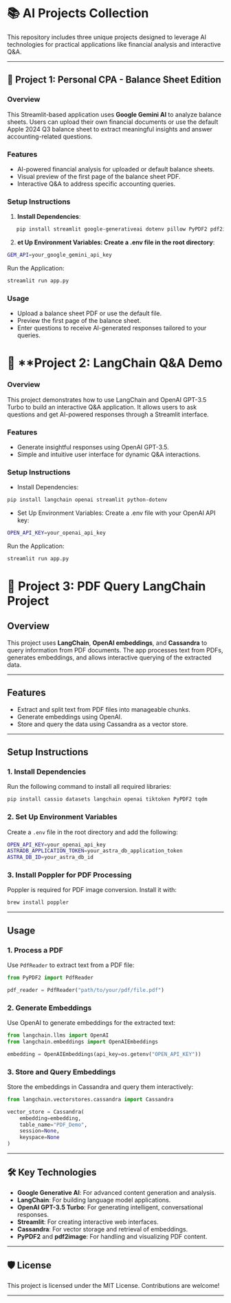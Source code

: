 # 📚 **AI Projects Collection**

This repository includes three unique projects designed to leverage AI technologies for practical applications like financial analysis and interactive Q&A.

---

## 🌟 **Project 1: Personal CPA - Balance Sheet Edition**

### **Overview**
This Streamlit-based application uses **Google Gemini AI** to analyze balance sheets. Users can upload their own financial documents or use the default Apple 2024 Q3 balance sheet to extract meaningful insights and answer accounting-related questions.

### **Features**
- AI-powered financial analysis for uploaded or default balance sheets.
- Visual preview of the first page of the balance sheet PDF.
- Interactive Q&A to address specific accounting queries.

### **Setup Instructions**
1. **Install Dependencies**:
```bash
   pip install streamlit google-generativeai dotenv pillow PyPDF2 pdf2image
```
2. **et Up Environment Variables: Create a .env file in the root directory**:
```bash
GEM_API=your_google_gemini_api_key
```

Run the Application:
```bash 
streamlit run app.py
```
### **Usage**
- Upload a balance sheet PDF or use the default file.
- Preview the first page of the balance sheet.
- Enter questions to receive AI-generated responses tailored to your queries.


  


# 🌟 **Project 2: LangChain Q&A Demo

### **Overview**
This project demonstrates how to use LangChain and OpenAI GPT-3.5 Turbo to build an interactive Q&A application. It allows users to ask questions and get AI-powered responses through a Streamlit interface.

### **Features**
- Generate insightful responses using OpenAI GPT-3.5.
- Simple and intuitive user interface for dynamic Q&A interactions.
### **Setup Instructions**
- Install Dependencies:
```bash
pip install langchain openai streamlit python-dotenv
```
- Set Up Environment Variables: Create a .env file with your OpenAI API key:

```bash
OPEN_API_KEY=your_openai_api_key
```
Run the Application:

```bash 
streamlit run app.py
```

# 🌟 **Project 3: PDF Query LangChain Project**

## Overview
This project uses **LangChain**, **OpenAI embeddings**, and **Cassandra** to query information from PDF documents. The app processes text from PDFs, generates embeddings, and allows interactive querying of the extracted data.

---

## Features
- Extract and split text from PDF files into manageable chunks.
- Generate embeddings using OpenAI.
- Store and query the data using Cassandra as a vector store.

---

## Setup Instructions

### 1. Install Dependencies
Run the following command to install all required libraries:
```bash
pip install cassio datasets langchain openai tiktoken PyPDF2 tqdm
```

### 2. Set Up Environment Variables
Create a `.env` file in the root directory and add the following:
```bash
OPEN_API_KEY=your_openai_api_key
ASTRADB_APPLICATION_TOKEN=your_astra_db_application_token
ASTRA_DB_ID=your_astra_db_id
```

### 3. Install Poppler for PDF Processing
Poppler is required for PDF image conversion. Install it with:
```bash
brew install poppler
```

---

## Usage

### 1. Process a PDF
Use `PdfReader` to extract text from a PDF file:
```python
from PyPDF2 import PdfReader

pdf_reader = PdfReader("path/to/your/pdf/file.pdf")
```

### 2. Generate Embeddings
Use OpenAI to generate embeddings for the extracted text:
```python
from langchain.llms import OpenAI
from langchain.embeddings import OpenAIEmbeddings

embedding = OpenAIEmbeddings(api_key=os.getenv("OPEN_API_KEY"))
```

### 3. Store and Query Embeddings
Store the embeddings in Cassandra and query them interactively:
```python
from langchain.vectorstores.cassandra import Cassandra

vector_store = Cassandra(
    embedding=embedding,
    table_name="PDF_Demo",
    session=None,
    keyspace=None
)
```

---

## 🛠️ Key Technologies
- **Google Generative AI**: For advanced content generation and analysis.
- **LangChain**: For building language model applications.
- **OpenAI GPT-3.5 Turbo**: For generating intelligent, conversational responses.
- **Streamlit**: For creating interactive web interfaces.
- **Cassandra**: For vector storage and retrieval of embeddings.
- **PyPDF2** and **pdf2image**: For handling and visualizing PDF content.

---

## 🛡️ License
This project is licensed under the MIT License. Contributions are welcome!

---






